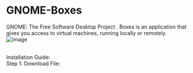 # GNOME-Boxes
GNOME: The Free Software Desktop Project . Boxes is an application that gives you access to virtual machines, running locally or remotely.
<br>
![image](https://user-images.githubusercontent.com/120317751/223183337-56e683f3-57a9-40ba-9803-a229abb2d806.png)

<br>
Installation Guide:
<br>
Step 1: Download File: 
